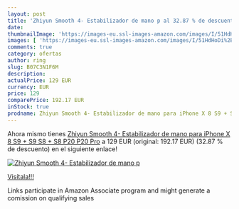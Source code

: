 ```yaml
---
layout: post
title: 'Zhiyun Smooth 4- Estabilizador de mano p al 32.87 % de descuento'
date: 
thumbnailImage: 'https://images-eu.ssl-images-amazon.com/images/I/51HdHoDi%2BIL._SL200_.jpg'
images: [ 'https://images-eu.ssl-images-amazon.com/images/I/51HdHoDi%2BIL._SL200_.jpg' ]
comments: true
category: ofertas
author: ring
slug: B07C3N1F6M
description:
actualPrice: 129 EUR
currency: EUR
price: 129
comparePrice: 192.17 EUR
inStock: true
prodname: Zhiyun Smooth 4- Estabilizador de mano para iPhone X 8 S9 + S9 S8 + S8 P20 P20 Pro
---
```


Ahora mismo tienes [Zhiyun Smooth 4- Estabilizador de mano para iPhone X 8 S9 + S9 S8 + S8 P20 P20 Pro](https://www.amazon.es/dp/B07C3N1F6M/?tag=tolees-21) a 129 EUR (original: 192.17 EUR) (32.87 %  de descuento) en el siguiente enlace!

[![Zhiyun Smooth 4- Estabilizador de mano p](https://images-eu.ssl-images-amazon.com/images/I/51HdHoDi%2BIL._SL200_.jpg)](https://www.amazon.es/dp/B07C3N1F6M/?tag=tolees-21)

[Visítala!!!](https://www.amazon.es/dp/B07C3N1F6M/?tag=tolees-21)

Links participate in Amazon Associate program and might generate a comission on qualifying sales
